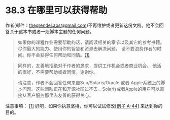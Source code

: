 # 38.3 在哪里可以获得帮助

作者(邮件：thegrendel.abs@gmail.com)不再维护或者更新这份文档。他不会回答关于这本书或者一般脚本主题的任何问题。

> 如果你的课程作业需要帮助的话，请阅读相关的章节以及其它的参考书籍。 尽你最大的能力、使用你的智慧和资源去解决问题。 请不要浪费作者的时间。你不会获得任何帮助和同情。[[1]](http://tldp.org/LDP/abs/html/wherehelp.html#FTN.AEN21329) 

> 同样的，友善地拒绝对于作者的恳求，提供工作机会或者商业机会。 他活的很好，不需要帮助或者同情。谢谢你。

> 请注意，作者不会回答任何来自Sun/Solaris/Oracle 或者 Apple系统上的脚本问题。这些团队正在和开源社区过不去。Solaris或者Apple的用户可以直接从客户服务那里去友善的获得关心。

注意事项：
[[1]](http://tldp.org/LDP/abs/html/wherehelp.html#AEN21329) 好吧，如果你执意坚持，你可以试试修改[[例子 A-44]](http://tldp.org/LDP/abs/html/contributed-scripts.html#HOMEWORK) 来达到你的目的。
